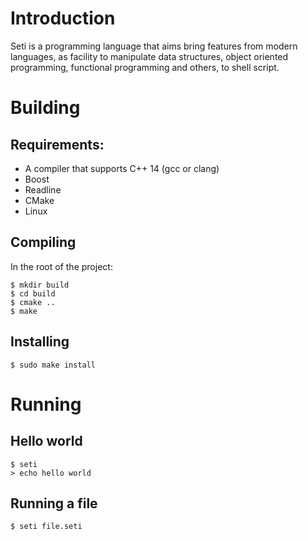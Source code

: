 # Introduction

Seti is a programming language that aims bring features from modern languages, 
as facility to manipulate data structures, object oriented programming, 
functional programming and others, to shell script.

# Building

## Requirements:
  * A compiler that supports C++ 14 (gcc or clang)
  * Boost
  * Readline
  * CMake
  * Linux
  
## Compiling
In the root of the project:
```
$ mkdir build
$ cd build
$ cmake ..
$ make
```
## Installing
```
$ sudo make install
```
# Running
## Hello world
```
$ seti
> echo hello world
```
## Running a file
```
$ seti file.seti
```
